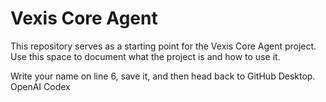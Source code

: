 # Vexis Core Agent

This repository serves as a starting point for the Vexis Core Agent project. Use this space to document what the project is and how to use it.

Write your name on line 6, save it, and then head back to GitHub Desktop.
OpenAI Codex
